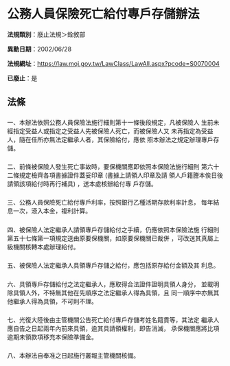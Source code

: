 # 公務人員保險死亡給付專戶存儲辦法

**法規類別**：廢止法規＞銓敘部

**異動日期**：2002/06/28  

**法規網址**：https://law.moj.gov.tw/LawClass/LawAll.aspx?pcode=S0070004

**已廢止**：是



## 法條
##### 
一、本辦法依照公務人員保險法施行細則第十一條後段規定，凡被保險人
    生前未經指定受益人或指定之受益人先被保險人死亡，而被保險人又
    未再指定為受益人，隨在任所亦無法定繼承人者，其保險給付，應依
    照本辦法之規定辦理專戶存儲。


##### 
二、前條被保險人發生死亡事故時，要保機關應即依照本保險法施行細則
    第六十二條規定檢齊各項書據證件蓋妥印章 (書據上請領人印章及請
    領人戶籍謄本俟日後請領該項給付時再行補具) ，送本處核辦給付專
    戶存儲。


##### 
三、公務人員保險死亡給付專戶利率，按照銀行乙種活期存款利率計息，
    每年結息一次，滾入本金，複利計算。


##### 
四、被保險人法定繼承人請領專戶存儲給付之手續，仍應依照本保險法施
    行細則第五十七條第一項規定送由原要保機關，如原要保機關已裁併
    ，可改送其真屬上級機關核轉本處辦理給付。


##### 
五、被保險人法定繼承人具領專戶存儲之給付，應包括原存給付金額及其
    利息。


##### 
六、具領專戶存儲給付之法定繼承人，應取得合法證件證明具領人身分，
    並載明除具領人外，不特無其他在先順序之法定繼承人得為具領，且
    同一順序中亦無其他繼承人得為具領，不可則不理。


##### 
七、光復大陸後由主管機關公告死亡給付專戶存儲考姓名籍貫等，其法定
    繼承人應自告之日起兩年內前來具領，逾其具請領權利，即告消滅，
    承保機關應將比項逾期未領款項移充本保險準備金。


##### 
八、本辦法自奉准之日起施行叢報主管機關核備。



